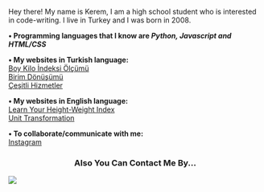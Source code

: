 Hey there! My name is Kerem, I am a high school student who is interested in code-writing. I live in Turkey and I was born in 2008.

<b>• Programming languages that I know are <i>Python, Javascript and HTML/CSS</i></b>

<b>• My websites in Turkish language:</b><br>
<a href="https://keremindeks.glitch.me" target="_blank">Boy Kilo İndeksi Ölçümü</a><br>
<a href="https://keremdonusum.glitch.me" target="_blank">Birim Dönüşümü</a><br>
<a href="http://theartist.rf.gd" target="_blank">Çeşitli Hizmetler</a>

<b>• My websites in English language:</b><br>
<a href="https://keremindex.glitch.me" target="_blank">Learn Your Height-Weight Index</a><br>
<a href="https://keremtransformation.glitch.me" target="_blank">Unit Transformation</a>

<b>• To collaborate/communicate with me:</b><br>
<a href="https://www.instagram.com/anti.disestablishmentarianist/" target="_blank">Instagram</a>
<center><h3>Also You Can Contact Me By...</h3></center>
<a align="left" href="https://discord.com/users/615945702991724544" target="_blank"><img src="https://img.shields.io/badge/discord%20-7289DA.svg?&style=for-the-badge&logo=discord&logoColor=white"></a>
